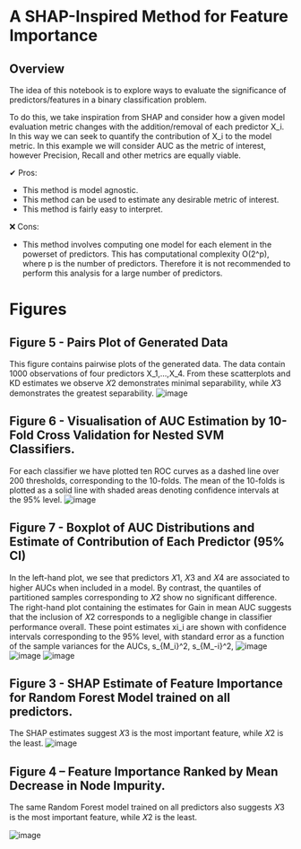 # A SHAP-Inspired Method for Feature Importance

## Overview

The idea of this notebook is to explore ways to evaluate the significance of predictors/features in a binary classification problem.

To do this, we take inspiration from SHAP and consider how a given model evaluation metric changes with the addition/removal of each predictor X_i. In this way we can seek to quantify the contribution of X_i to the model metric. In this example we will consider AUC as the metric of interest, however Precision, Recall and other metrics are equally viable.

✔ Pros:
* This method is model agnostic.
* This method can be used to estimate any desirable metric of interest.
* This method is fairly easy to interpret.

❌ Cons:
* This method involves computing one model for each element in the powerset of predictors. This has computational complexity O(2^p), where p is the number of predictors. Therefore it is not recommended to perform this analysis for a large number of predictors.


# Figures

## Figure 5 - Pairs Plot of Generated Data 
This figure contains pairwise plots of the generated data. The data contain 1000 observations of four predictors X_1,...,X_4. From these scatterplots and KD estimates we observe 𝑋2 demonstrates minimal separability, while 𝑋3 demonstrates the greatest separability.
![image](https://user-images.githubusercontent.com/79708390/170829876-2c11cbea-6b3b-4b30-9a2d-6bcc6d5b00bc.png)

## Figure 6 - Visualisation of AUC Estimation by 10-Fold Cross Validation for Nested SVM Classifiers.
For each classifier we have plotted ten ROC curves as a dashed line over 200 thresholds, corresponding to the 10-folds. The mean of the 10-folds is plotted as a solid line with shaded areas denoting confidence intervals at the 95% level.
![image](https://user-images.githubusercontent.com/79708390/170829934-002e90f0-3bb2-4071-8b54-85399a63774d.png)

## Figure 7 - Boxplot of AUC Distributions and Estimate of Contribution of Each Predictor (95% CI)
In the left-hand plot, we see that predictors 𝑋1, 𝑋3 and 𝑋4 are associated to higher AUCs when included in a model. By contrast, the quantiles of partitioned samples corresponding to 𝑋2 show no significant difference. The right-hand plot containing the estimates for Gain in mean AUC suggests that the inclusion of 𝑋2 corresponds to a negligible change in classifier performance overall. These point estimates xi_i are shown with confidence intervals corresponding to the 95% level, with standard error as a function of the sample variances for the AUCs, s_{M_i}^2, s_{M_-i}^2,
![image](https://user-images.githubusercontent.com/79708390/170830341-a18df9ae-f032-4d38-9d3e-09908385a987.png)
![image](https://user-images.githubusercontent.com/79708390/170829881-dc946e4d-ad3e-44c4-a78a-f2d5fda961f3.png)
![image](https://user-images.githubusercontent.com/79708390/170829887-a62f6651-8681-4760-b6f9-cfa62ed25d42.png)

## Figure 3 - SHAP Estimate of Feature Importance for Random Forest Model trained on all predictors.
The SHAP estimates suggest 𝑋3 is the most important feature, while 𝑋2 is the least.
![image](https://user-images.githubusercontent.com/79708390/170829900-b6e002f3-e92f-46c3-815d-892812e398e2.png)

## Figure 4 – Feature Importance Ranked by Mean Decrease in Node Impurity.
The same Random Forest model trained on all predictors also suggests 𝑋3 is the most important feature, while 𝑋2 is the least.

![image](https://user-images.githubusercontent.com/79708390/170830035-4572c105-f64c-44ad-af8e-52f26666d397.png)
